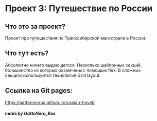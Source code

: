 # Проект 3: Путешествие по России

## Что это за проект?
Проект про путешествия по Транссибирской магистрали в России.

## Что тут есть?
Абсолютно ничего выдающегося. Несколько шаблонных секций, большинство из которых размечены с помощью flex. В сложных секциях используется технология Grid layout.

## Ссылка на Git pages:
https://gattonerorus.github.io/russian-travel/

##### made by GattoNero_Rus
